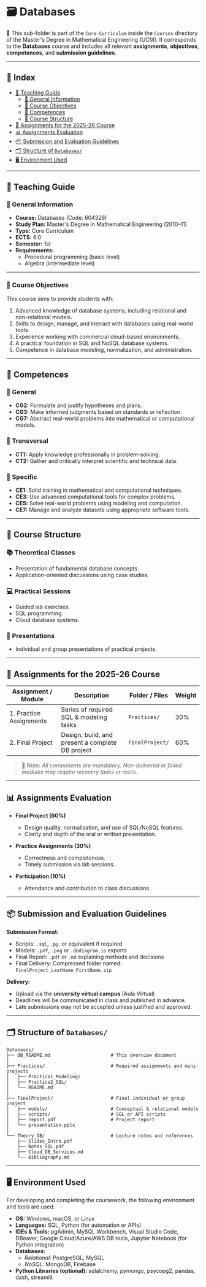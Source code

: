 # 🗃️ Databases

📁 This sub-folder is part of the `Core-Curriculum` inside the `Courses` directory of the Master's Degree in Mathematical Engineering (UCM). It corresponds to the **Databases** course and includes all relevant **assignments**, **objectives**, **competences**, and **submission guidelines**.

---

## 📑 Index

- [📘 Teaching Guide](#-teaching-guide)  
  - [📌 General Information](#-general-information)  
  - [🎯 Course Objectives](#-course-objectives)  
  - [🧠 Competences](#-competences)  
  - [🔄 Course Structure](#-course-structure)  
- [🧪 Assignments for the 2025-26 Course](#-assignments-for-the-2025-26-course)  
- [📊 Assignments Evaluation](#-assignments-evaluation)  
- [📦 Submission and Evaluation Guidelines](#-submission-and-evaluation-guidelines)  
- [🗂️ Structure of `Databases/`](#structure-databases)  
- [🖥️ Environment Used](#️-environment-used)

---

## 📘 Teaching Guide

### 📌 General Information

- **Course:** Databases (Code: 604329)  
- **Study Plan:** Master's Degree in Mathematical Engineering (2010–11)  
- **Type:** Core Curriculum  
- **ECTS:** 6.0  
- **Semester:** 1st  
- **Requirements:**  
  - Procedural programming (basic level)  
  - Algebra (intermediate level)  

---

### 🎯 Course Objectives

This course aims to provide students with:

1. Advanced knowledge of database systems, including relational and non-relational models.  
2. Skills to design, manage, and interact with databases using real-world tools.  
3. Experience working with commercial cloud-based environments.  
4. A practical foundation in SQL and NoSQL database systems.  
5. Competence in database modeling, normalization, and administration.  

---

## 🧠 Competences

### 🔹 General

- **CG2:** Formulate and justify hypotheses and plans.  
- **CG3:** Make informed judgments based on standards or reflection.  
- **CG7:** Abstract real-world problems into mathematical or computational models.

### 🔹 Transversal

- **CT1:** Apply knowledge professionally in problem-solving.  
- **CT2:** Gather and critically interpret scientific and technical data.

### 🔹 Specific

- **CE1:** Solid training in mathematical and computational techniques.  
- **CE3:** Use advanced computational tools for complex problems.  
- **CE5:** Solve real-world problems using modeling and computation.  
- **CE7:** Manage and analyze datasets using appropriate software tools.

---

## 🔄 Course Structure

### 📚 Theoretical Classes

- Presentation of fundamental database concepts.
- Application-oriented discussions using case studies.

### 💻 Practical Sessions

- Guided lab exercises.
- SQL programming.
- Cloud database systems.

### 🧾 Presentations

- Individual and group presentations of practical projects.

---

## 🧪 Assignments for the 2025-26 Course

| Assignment / Module                      | Description                                              | Folder / Files       | Weight |
|------------------------------------------|----------------------------------------------------------|----------------------|--------|
| 1. Practice Assignments                  | Series of required SQL & modeling tasks                  | `Practices/`         | 30%    |
| 2. Final Project                         | Design, build, and present a complete DB project         | `FinalProject/`      | 60%    |

> 📌 Note: *All components are mandatory. Non-delivered or failed modules may require recovery tasks or resits.*

---

## 📊 Assignments Evaluation

- **Final Project (60%)**  
  - Design quality, normalization, and use of SQL/NoSQL features.  
  - Clarity and depth of the oral or written presentation.  

- **Practice Assignments (30%)**  
  - Correctness and completeness.  
  - Timely submission via lab sessions.  

- **Participation (10%)**  
  - Attendance and contribution to class discussions.  

---

## 📦 Submission and Evaluation Guidelines

**Submission Format:**

- Scripts: `.sql`, `.py`, or equivalent if required  
- Models: `.pdf`, `.png` or `.dbdiagram.io` exports  
- Final Report: `.pdf` or `.md` explaining methods and decisions  
- Final Delivery: Compressed folder named:  
  `FinalProject_LastName_FirstName.zip`

**Delivery:**

- Upload via the **university virtual campus** (Aula Virtual)  
- Deadlines will be communicated in class and published in advance.  
- Late submissions may not be accepted unless justified and approved.

---

## 🗂️ Structure of `Databases/` <a id="structure-databases"></a>

```plaintext
Databases/
├── DB_README.md                      # This overview document
│
├── Practices/                        # Required assignments and mini-projects
│   ├── Practice1_Modeling/
│   ├── Practice2_SQL/
│   └── README.md
│
├── FinalProject/                     # Final individual or group project
│   ├── models/                       # Conceptual & relational models
│   ├── scripts/                      # SQL or API scripts
│   ├── report.pdf                    # Project report
│   └── presentation.pptx
│
└── Theory_DB/                        # Lecture notes and references
    ├── Slides_Intro.pdf
    ├── Notes_SQL.pdf
    ├── Cloud_DB_Services.md
    └── Bibliography.md
```
---

## 🖥️ Environment Used

For developing and completing the coursework, the following environment and tools are used:

- **OS:** Windows, macOS, or Linux  
- **Languages:** SQL, Python (for automation or APIs)  
- **IDEs & Tools:** pgAdmin, MySQL Workbench, Visual Studio Code, DBeaver, Google Cloud/Azure/AWS DB tools, Jupyter Notebook (for Python integration)  
- **Databases:**  
  - *Relational:* PostgreSQL, MySQL  
  - *NoSQL:* MongoDB, Firebase  
- **Python Libraries (optional):** sqlalchemy, pymongo, psycopg2, pandas, dash, streamlit  
